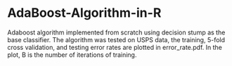 # AdaBoost-Algorithm-in-R
Adaboost algorithm implemented from scratch using decision stump as the base classifier. The algorithm was tested on USPS data, the training, 5-fold cross validation, and testing error rates are plotted in error_rate.pdf. In the plot, B is the number of iterations of training.

